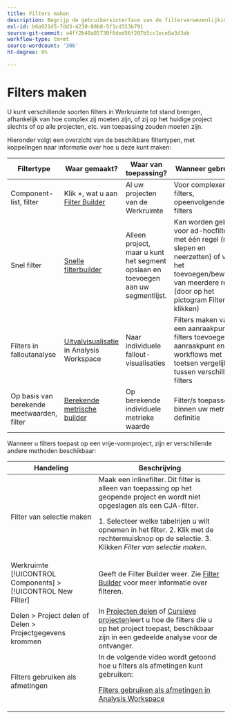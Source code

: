 ```yaml
---
title: Filters maken
description: Begrijp de gebruikersinterface van de filterverwezenlijking.
exl-id: b6a921d5-7dd3-4230-88b8-5f1cd313b791
source-git-commit: a4ff2b48a85730f6ded56f207b5cc1ece6a3d3ab
workflow-type: tm+mt
source-wordcount: '306'
ht-degree: 0%

---
```


# Filters maken

U kunt verschillende soorten filters in Werkruimte tot stand brengen, afhankelijk van hoe complex zij moeten zijn, of zij op het huidige project slechts of op alle projecten, etc. van toepassing zouden moeten zijn.

Hieronder volgt een overzicht van de beschikbare filtertypen, met koppelingen naar informatie over hoe u deze kunt maken:

| Filtertype | Waar gemaakt? | Waar van toepassing? | Wanneer gebruiken |
| --- | --- | --- | --- |
| Component-list, filter | Klik +, wat u aan [Filter Builder](/help/components/filters/filter-builder.md) | Al uw projecten van de Werkruimte | Voor complexere filters, opeenvolgende filters |
| Snel filter | [Snelle filterbuilder](/help/components/filters/quick-filters.md) | Alleen project, maar u kunt het segment opslaan en toevoegen aan uw segmentlijst. | Kan worden gebruikt voor ad-hocfilters met één regel (met slepen en neerzetten) of voor het toevoegen/bewerken van meerdere regels (door op het pictogram Filter te klikken) |
| Filters in falloutanalyse | [Uitvalvisualisatie](/help/analysis-workspace/visualizations/fallout/compare-segments-fallout.md) in Analysis Workspace | Naar individuele fallout-visualisaties | Filters maken van een aanraakpunt, filters toevoegen als aanraakpunt en workflows met toetsen vergelijken tussen verschillende filters |
| Op basis van berekende meetwaarden, filter | [Berekende metrische builder](/help/components/calc-metrics/cm-workflow/metrics-with-segments.md) | Op berekende individuele metrieke waarde | Filter/s toepassen binnen uw metrische definitie |

Wanneer u filters toepast op een vrije-vormproject, zijn er verschillende andere methoden beschikbaar:

| Handeling | Beschrijving |
| --- | --- |
| Filter van selectie maken | Maak een inlinefilter. Dit filter is alleen van toepassing op het geopende project en wordt niet opgeslagen als een CJA-filter.<p> 1. Selecteer welke tabelrijen u wilt opnemen in het filter.  2. Klik met de rechtermuisknop op de selectie.  3. Klikken *Filter van selectie maken*. |
| Werkruimte [!UICONTROL Components] > [!UICONTROL New Filter] | Geeft de Filter Builder weer. Zie [Filter Builder](/help/components/filters/filter-builder.md) voor meer informatie over filteren. |
| Delen > Project delen of Delen > Projectgegevens krommen | In [Projecten delen](/help/analysis-workspace/curate-share/share-projects.md) of [Cursieve projecten](/help/analysis-workspace/curate-share/curate.md)leert u hoe de filters die u op het project toepast, beschikbaar zijn in een gedeelde analyse voor de ontvanger. |
| Filters gebruiken als afmetingen | In de volgende video wordt getoond hoe u filters als afmetingen kunt gebruiken:  <p>[Filters gebruiken als afmetingen in Analysis Workspace](https://experienceleague.adobe.com/docs/customer-journey-analytics-learn/tutorials/components/filters/use-filters-as-dimensions.html)</p> |
